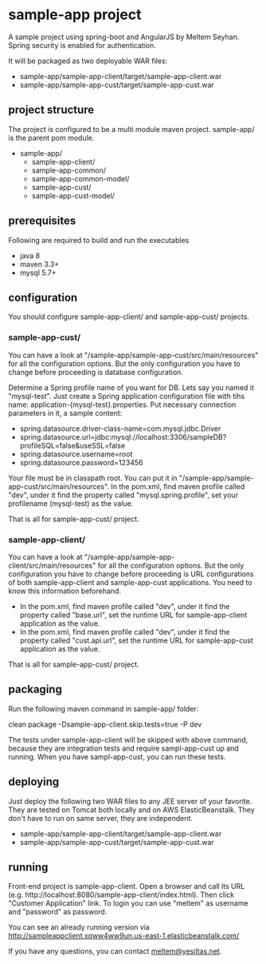 # sample-app project
A sample project using spring-boot and AngularJS by Meltem Seyhan. Spring security is enabled for authentication.

It will be packaged as two deployable WAR files:
+ sample-app/sample-app-client/target/sample-app-client.war
+ sample-app/sample-app-cust/target/sample-app-cust.war

## project structure
The project is configured to be a multi module maven project. sample-app/ is the parent pom module.

+ sample-app/
  + sample-app-client/
  + sample-app-common/
  + sample-app-common-model/
  + sample-app-cust/
  + sample-app-cust-model/

## prerequisites
Following are required to build and run the executables

+ java 8
+ maven 3.3+
+ mysql 5.7+ 

## configuration

You should configure sample-app-client/ and sample-app-cust/ projects.


### sample-app-cust/

You can have a look at "/sample-app/sample-app-cust/src/main/resources" for all the configuration options.
But the only configuration you have to change before proceeding is database configuration.

Determine a Spring profile name of you want for DB. Lets say you named it "mysql-test". 
Just create a Spring application configuration file with tihs name: application-{mysql-test}.properties.
Put necessary connection parameters in it, a sample content:

- spring.datasource.driver-class-name=com.mysql.jdbc.Driver
- spring.datasource.url=jdbc:mysql://localhost:3306/sampleDB?profileSQL=false&useSSL=false
- spring.datasource.username=root
- spring.datasource.password=123456

Your file must be in classpath root. You can put it in "/sample-app/sample-app-cust/src/main/resources". 
In the pom.xml, find maven profile called "dev", under it find the property called "mysql.spring.profile", set your profilename (mysql-test) as the value.

That is all for sample-app-cust/ project.

### sample-app-client/
You can have a look at "/sample-app/sample-app-client/src/main/resources" for all the configuration options.
But the only configuration you have to change before proceeding is URL configurations of both sample-app-client and sample-app-cust applications.
You need to know this information beforehand.

- In the pom.xml, find maven profile called "dev", under it find the property called "base.url", set the runtime URL for sample-app-client application as the value.
- In the pom.xml, find maven profile called "dev", under it find the property called "cust.api.url", set the runtime URL for sample-app-cust application as the value.

That is all for sample-app-cust/ project.

## packaging

Run the following maven command in sample-app/ folder:

clean package -Dsample-app-client.skip.tests=true -P dev

The tests under sample-app-client will be skipped with above command, because they are integration tests and require sampl-app-cust up and running.
When you have sampl-app-cust, you can run these tests.

## deploying

Just deploy the following two WAR files to any JEE server of your favorite.
They are tested on Tomcat both locally and on AWS ElasticBeanstalk. They don't have to run on same server, they are independent.

+ sample-app/sample-app-client/target/sample-app-client.war
+ sample-app/sample-app-cust/target/sample-app-cust.war

## running

Front-end project is sample-app-client. Open a browser and call its URL (e.g. http://localhost:8080/sample-app-client/index.html). Then click "Customer Application" link. To login you can use "meltem" as username and "password" as password.

You can see an already running version via http://sampleappclient.xqww4ww9un.us-east-1.elasticbeanstalk.com/

If you have any questions, you can contact meltem@yesiltas.net. 
